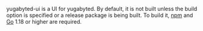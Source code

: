 <!--
+++
private = true
+++
-->

yugabyted-ui is a UI for yugabyted.
By default, it is not built unless the build option is specified or a release package is being built.
To build it, [npm][npm] and [Go][go] 1.18 or higher are required.

[npm]: https://www.npmjs.com
[go]: https://go.dev
